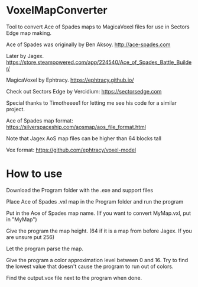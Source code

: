 # VoxelMapConverter
Tool to convert Ace of Spades maps to MagicaVoxel files for use in Sectors Edge map making.

Ace of Spades was originally by Ben Aksoy. http://ace-spades.com

Later by Jagex. https://store.steampowered.com/app/224540/Ace_of_Spades_Battle_Builder/

MagicaVoxel by Ephtracy. https://ephtracy.github.io/

Check out Sectors Edge by Vercidium: https://sectorsedge.com

Special thanks to Timotheeee1 for letting me see his code for a similar project.

Ace of Spades map format: https://silverspaceship.com/aosmap/aos_file_format.html 

Note that Jagex AoS map files can be higher than 64 blocks tall

Vox format: https://github.com/ephtracy/voxel-model

# How to use
Download the Program folder with the .exe and support files 

Place Ace of Spades .vxl map in the Program folder and run the program

Put in the Ace of Spades map name. (If you want to convert MyMap.vxl, put in "MyMap")

Give the program the map height. (64 if it is a map from before Jagex. If you are unsure put 256)

Let the program parse the map.

Give the program a color approximation level between 0 and 16. Try to find the lowest value that doesn't cause the program to run out of colors.

Find the output.vox file next to the program when done. 
